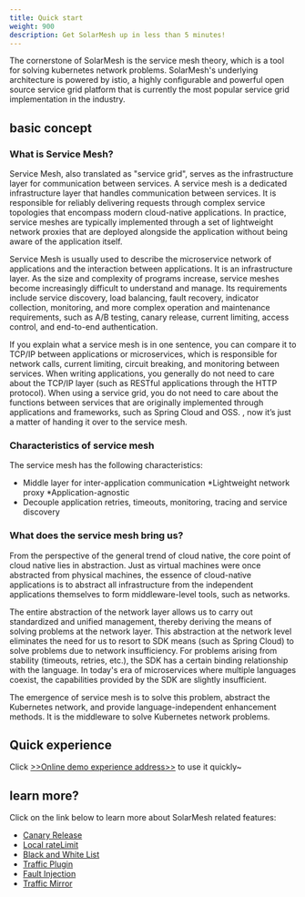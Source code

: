 ```yaml
---
title: Quick start
weight: 900
description: Get SolarMesh up in less than 5 minutes!
---
```


The cornerstone of SolarMesh is the service mesh theory, which is a tool for solving kubernetes network problems. SolarMesh's underlying architecture is powered by istio, a highly configurable and powerful open source service grid platform that is currently the most popular service grid implementation in the industry.

## basic concept

### What is Service Mesh?

Service Mesh, also translated as "service grid", serves as the infrastructure layer for communication between services. A service mesh is a dedicated infrastructure layer that handles communication between services. It is responsible for reliably delivering requests through complex service topologies that encompass modern cloud-native applications. In practice, service meshes are typically implemented through a set of lightweight network proxies that are deployed alongside the application without being aware of the application itself.

Service Mesh is usually used to describe the microservice network of applications and the interaction between applications. It is an infrastructure layer. As the size and complexity of programs increase, service meshes become increasingly difficult to understand and manage. Its requirements include service discovery, load balancing, fault recovery, indicator collection, monitoring, and more complex operation and maintenance requirements, such as A/B testing, canary release, current limiting, access control, and end-to-end authentication.

If you explain what a service mesh is in one sentence, you can compare it to TCP/IP between applications or microservices, which is responsible for network calls, current limiting, circuit breaking, and monitoring between services. When writing applications, you generally do not need to care about the TCP/IP layer (such as RESTful applications through the HTTP protocol). When using a service grid, you do not need to care about the functions between services that are originally implemented through applications and frameworks, such as Spring Cloud and OSS. , now it’s just a matter of handing it over to the service mesh.

### Characteristics of service mesh

The service mesh has the following characteristics:

* Middle layer for inter-application communication
  *Lightweight network proxy
  *Application-agnostic
* Decouple application retries, timeouts, monitoring, tracing and service discovery

### What does the service mesh bring us?

From the perspective of the general trend of cloud native, the core point of cloud native lies in abstraction. Just as virtual machines were once abstracted from physical machines, the essence of cloud-native applications is to abstract all infrastructure from the independent applications themselves to form middleware-level tools, such as networks.

The entire abstraction of the network layer allows us to carry out standardized and unified management, thereby deriving the means of solving problems at the network layer. This abstraction at the network level eliminates the need for us to resort to SDK means (such as Spring Cloud) to solve problems due to network insufficiency. For problems arising from stability (timeouts, retries, etc.), the SDK has a certain binding relationship with the language. In today's era of microservices where multiple languages coexist, the capabilities provided by the SDK are slightly insufficient.

The emergence of service mesh is to solve this problem, abstract the Kubernetes network, and provide language-independent enhancement methods. It is the middleware to solve Kubernetes network problems.

## Quick experience

Click [>>Online demo experience address>>](http://demo.solarmesh.cn/) to use it quickly~

## learn more?

Click on the link below to learn more about SolarMesh related features:

- [Canary Release](/zh/docs/v1.12.x/tutorials/canary/)
- [Local rateLimit](/zh/docs/v1.12.x/tutorials/ratelimit/)
- [Black and White List](/zh/docs/v1.12.x/tutorials/ap/)
- [Traffic Plugin](/zh/docs/v1.12.x/tutorials/mirror/)
- [Fault Injection](/zh/docs/v1.12.x/tutorials/fault/)
- [Traffic Mirror](/zh/docs/v1.12.x/tutorials/mirror/)
